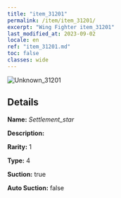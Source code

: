 ```yaml
---
title: "item_31201"
permalink: /item/item_31201/
excerpt: "Wing Fighter item_31201"
last_modified_at: 2023-09-02
locale: en
ref: "item_31201.md"
toc: false
classes: wide
---
```



 ![Unknown_31201](/images/item/Settlement_star_p.png)



## Details

 **Name:** *Settlement_star* 

 **Description:** 

 **Rarity:** 1 

 **Type:** 4 

 **Suction:** true 

 **Auto Suction:** false 


